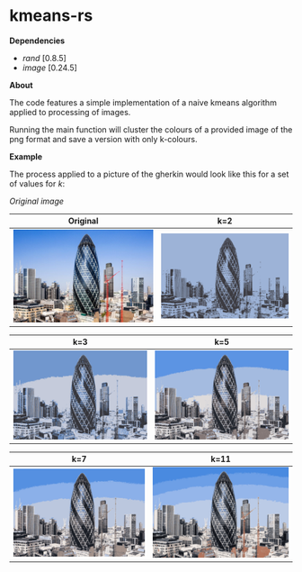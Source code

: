 # kmeans-rs

**Dependencies**

- *rand* [0.8.5]
- *image* [0.24.5]

**About**

The code features a simple implementation of a naive kmeans algorithm applied to processing of images. 

Running the main function will cluster the colours of a provided image of the png format and save a version with only k-colours.

**Example**

The process applied to a picture of the gherkin would look like this for a set of values for *k*:

*Original image*



Original            |  k=2
:-------------------------:|:-------------------------:
![Original image](/resources/gherkin.png)  |  ![Image with 2 colours](/resources/clustered_k2.png)

k=3            |  k=5
:-------------------------:|:-------------------------:
![Image with 3 colours](/resources/clustered_k3.png)  |  ![Image with 5 colours](/resources/clustered_k5.png)

k=7            |  k=11
:-------------------------:|:-------------------------:
![Image with 7 colours](/resources/clustered_k7.png)  |  ![Image with 11 colours](/resources/clustered_k11.png)

